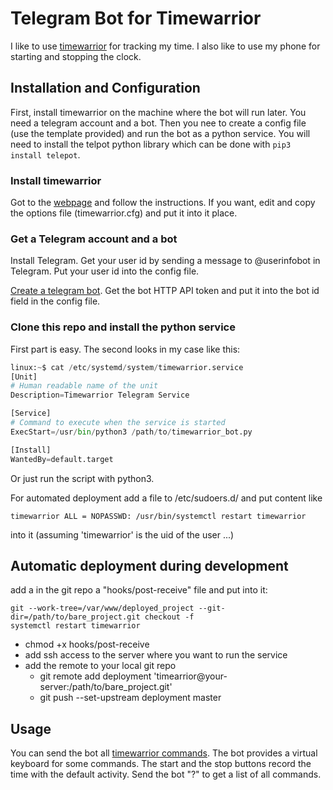 # Telegram Bot for Timewarrior

I like to use [timewarrior](https://timewarrior.net/) for tracking my time. I also like to use my phone for starting and stopping the clock.

## Installation and Configuration

First, install timewarrior on the machine where the bot will run later. You need a telegram account and a bot. Then you nee to create a config file (use the template provided) and run the bot as a python service. You will need to install the telpot python library which can be done with ``pip3 install telepot``.

### Install timewarrior

Got to the [webpage](https://timewarrior.net/) and follow the instructions. If you want, edit and copy the options file (timewarrior.cfg) and put it into it place.

### Get a Telegram account and a bot

Install Telegram. Get your user id by sending a message to @userinfobot in Telegram. Put your user id into the config file.

[Create a telegram bot](https://core.telegram.org/bots). Get the bot HTTP API token and put it into the bot id field in the config file.

### Clone this repo and install the python service

First part is easy. The second looks in my case like this:
```python
linux:~$ cat /etc/systemd/system/timewarrior.service 
[Unit]
# Human readable name of the unit
Description=Timewarrior Telegram Service

[Service]
# Command to execute when the service is started
ExecStart=/usr/bin/python3 /path/to/timewarrior_bot.py

[Install]
WantedBy=default.target

```
Or just run the script with python3.

For automated deployment add a file to /etc/sudoers.d/ and put content like
```
timewarrior ALL = NOPASSWD: /usr/bin/systemctl restart timewarrior
```
into it (assuming 'timewarrior' is the uid of the user ...)

## Automatic deployment during development

add a in the git repo a "hooks/post-receive" file and put into it:
```
git --work-tree=/var/www/deployed_project --git-dir=/path/to/bare_project.git checkout -f
systemctl restart timewarrior
```

- chmod +x hooks/post-receive
- add ssh access to the server where you want to run the service
- add the remote to your local git repo
  - git remote add deployment 'timearrior@your-server:/path/to/bare_project.git'
  - git push --set-upstream deployment master



## Usage

You can send the bot all [timewarrior commands](https://timewarrior.net/docs/). The bot provides a virtual keyboard for some commands. The start and the stop buttons record the time with the default activity. Send the bot "?" to get a list of all commands.

